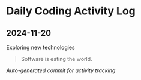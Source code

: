 # Daily Coding Activity Log

## 2024-11-20

Exploring new technologies

> Software is eating the world.

*Auto-generated commit for activity tracking*
